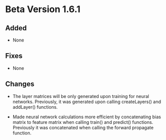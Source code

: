# Beta Version 1.6.1

## Added

* None

## Fixes

* None

## Changes

* The layer matrices will be only generated upon training for neural networks. Previously, it was generated upon calling createLayers() and addLayer() functions.

* Made neural network calculations more efficient by concatenating bias matrix to feature matrix when calling train() and predict() functions. Previously it was concatenated when calling the forward propagate function.
